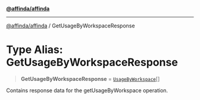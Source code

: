 [**@affinda/affinda**](../README.md)

***

[@affinda/affinda](../globals.md) / GetUsageByWorkspaceResponse

# Type Alias: GetUsageByWorkspaceResponse

> **GetUsageByWorkspaceResponse** = [`UsageByWorkspace`](../interfaces/UsageByWorkspace.md)[]

Contains response data for the getUsageByWorkspace operation.
